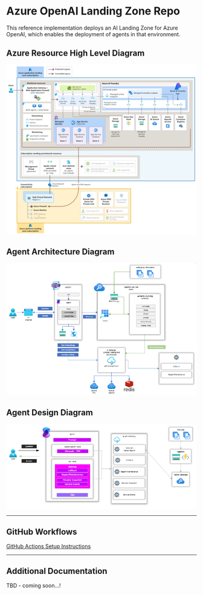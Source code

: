 # Azure OpenAI Landing Zone Repo

This reference implementation deploys an AI Landing Zone for Azure OpenAI, which enables the deployment of agents in that environment.

## Azure Resource High Level Diagram

![Resource Diagram](docs/media/azure-openai-baseline-landing-zone.png)

## Agent Architecture Diagram

![Resource Diagram](docs/media/Agent-Architecture-Overview.png)

## Agent Design Diagram

![Resource Diagram](docs/media/Agent-Architecture-Design.png)

---

## GitHub Workflows

[GitHub Actions Setup Instructions](.github/workflows/README.md)

---

## Additional Documentation

TBD - coming soon...!
